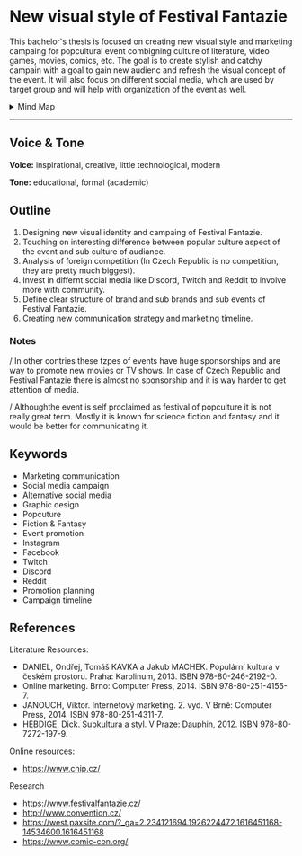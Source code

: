 # New visual style of Festival Fantazie

This bachelor's thesis is focused on creating new visual style and marketing campaing for popcultural event combigning culture of literature, video games, movies, comics, etc. The goal is to create stylish and catchy campain with a goal to gain new audienc and refresh the visual concept of the event. It will also focus on different social media, which are used by target group and will help with organization of the event as well.

<details>
  <summary>Mind Map</summary>
<img src="/06-clarity-first/mind-map-ff.jpg" alt="mind-map-ff.jpg" width="1200"/>
</details>

-----------


## Voice & Tone

**Voice:** inspirational, creative, little technological, modern

**Tone:** educational, formal (academic)

## Outline

1. Designing new visual identity and campaing of Festival Fantazie.
2. Touching on interesting difference between popular culture aspect of the event and sub culture of audiance.
4. Analysis of foreign competition (In Czech Republic is no competition, they are pretty much biggest).
5. Invest in differnt social media like Discord, Twitch and Reddit to involve more with community.
6. Define clear structure of brand and sub brands and sub events of Festival Fantazie.
7. Creating new communication strategy and marketing timeline.

### Notes
/ In other contries these tzpes of events have huge sponsorships and are way to promote new movies or TV shows. In case of Czech Republic and Festival Fantazie there is almost no sponsorship and it is way harder to get attention of media.

/ Althoughthe event is self proclaimed as festival of popculture it is not really great term. Mostly it is known for science fiction and fantasy and it would be better for communicating it.

## Keywords

- Marketing communication
- Social media campaign
- Alternative social media 
- Graphic design
- Popcuture 
- Fiction & Fantasy
- Event promotion
- Instagram
- Facebook
- Twitch
- Discord
- Reddit
- Promotion planning
- Campaign timeline

## References
Literature Resources:
- DANIEL, Ondřej, Tomáš KAVKA a Jakub MACHEK. Populární kultura v českém prostoru. Praha: Karolinum, 2013. ISBN 978-80-246-2192-0.
- Online marketing. Brno: Computer Press, 2014. ISBN 978-80-251-4155-7.
- JANOUCH, Viktor. Internetový marketing. 2. vyd. V Brně: Computer Press, 2014. ISBN 978-80-251-4311-7.
- HEBDIGE, Dick. Subkultura a styl. V Praze: Dauphin, 2012. ISBN 978-80-7272-197-9.

Online resources:
- https://www.chip.cz/

Research
- https://www.festivalfantazie.cz/
- http://www.convention.cz/
- https://west.paxsite.com/?_ga=2.234121694.1926224472.1616451168-14534600.1616451168
- https://www.comic-con.org/
